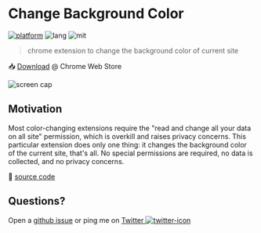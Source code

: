 # Change Background Color

[![platform]][chrome-store] ![lang] ![mit]

> chrome extension to change the background color of current site

📥 [Download][chrome-store] @ Chrome Web Store

![screen cap][screen]

[mit]: https://img.shields.io/github/license/hoishing/multilingual-voice-search
[platform]: https://img.shields.io/badge/platform-chrome-red
[lang]: https://img.shields.io/badge/lang-javascript-yellow

## Motivation

Most color-changing extensions require the "read and change all your data on all site" permission, which is overkill and raises privacy concerns. This particular extension does only one thing: it changes the background color of the current site, that's all. No special permissions are required, no data is collected, and no privacy concerns.

🔗 [source code](https://github.com/hoishing/chrome-change-background-color)

## Questions?

Open a [github issue] or ping me on [Twitter ![twitter-icon]][Twitter]

[github issue]: https://github.com/hoishing/chrome-change-background-color/issues
[Twitter]: https://twitter.com/intent/tweet?text=https://github.com/hoishing/chrome-change-background-color/%20%0D@hoishing
[twitter-icon]: https://api.iconify.design/logos/twitter.svg?width=20
[chrome-store]: https://chrome.google.com/webstore/detail/chrome-change-background-color/
[screen]: https://lh3.googleusercontent.com
